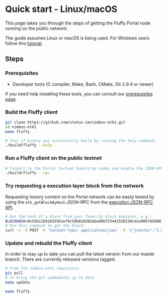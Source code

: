 # Quick start - Linux/macOS

This page takes you through the steps of getting the Fluffy Portal node running
on the public network.

The guide assumes Linux or macOS is being used. For Windows users follow this
[tutorial](./quick-start-windows.md).

## Steps

### Prerequisites
- Developer tools (C compiler, Make, Bash, CMake, Git 2.9.4 or newer)

If you need help installing these tools, you can consult our
[prerequisites page](./prerequisites.md).

### Build the Fluffy client
```bash
git clone https://github.com/status-im/nimbus-eth1.git
cd nimbus-eth1
make fluffy

# Test if binary was successfully build by running the help command.
./build/fluffy --help
```

### Run a Fluffy client on the public testnet

```bash
# Connect to the Portal testnet bootstrap nodes and enable the JSON-RPC APIs
./build/fluffy --rpc
```

### Try requesting a execution layer block from the network

Requesting history content on the Portal network can be easily tested by using the `eth_getBlockByHash` JSON-RPC from the [execution JSON-RPC API](https://ethereum.github.io/execution-apis/api-documentation/).

```bash
# Get the hash of a block from your favorite block explorer, e.g.:
BLOCKHASH=0x55b11b918355b1ef9c5db810302ebad0bf2544255b530cdce90674d5887bb286 # Replace this to the block hash of your choice
# Run this command to get the block:
curl -s -X POST -H 'Content-Type: application/json' -d '{"jsonrpc":"2.0","id":"1","method":"eth_getBlockByHash","params":["'${BLOCKHASH}'", true]}' http://localhost:8545
```

### Update and rebuild the Fluffy client
In order to stay up to date you can pull the latest version from our master
branch. There are currently released versions tagged.

```bash
# From the nimbus-eth1 repository
git pull
# To bring the git submodules up to date
make update

make fluffy
```
